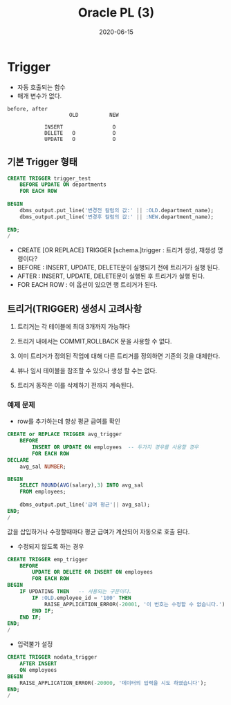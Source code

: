 ﻿---
layout: post
title:  "Oracle PL (3)"
date:   2020-06-15
categories: [ruby]
---

# Trigger 
- 자동 호출되는 함수
- 매개 변수가 없다.
```
before, after
                    OLD          NEW
            
            INSERT                O
            DELETE   O            O
            UPDATE   O            O
```
## 기본 Trigger 형태
```sql
CREATE TRIGGER trigger_test
    BEFORE UPDATE ON departments
    FOR EACH ROW
    
BEGIN
    dbms_output.put_line('변경전 칼럼의 값:' || :OLD.department_name);
    dbms_output.put_line('변경후 칼럼의 값:' || :NEW.department_name);
    
END;
/
```
- CREATE [OR REPLACE] TRIGGER [schema.]trigger : 트리거 생성, 재생성 명령이다?
- BEFORE : INSERT, UPDATE, DELETE문이 실행되기 전에 트리거가 실행 된다.
- AFTER : INSERT, UPDATE, DELETE문이 실행된 후 트리거가 실행 된다.
- FOR EACH ROW : 이 옵션이 있으면 행 트리거가 된다.

## 트리거(TRIGGER)  생성시 고려사항

1. 트리거는 각 테이블에 최대 3개까지 가능하다

2. 트리거 내에서는 COMMIT,ROLLBACK 문을 사용할 수 없다.

3. 이미 트리거가 정의된 작업에 대해 다른 트리거를 정의하면 기존의 것을 대체한다.

4. 뷰나 임시 테이블을 참조할 수 있으나 생성 할 수는 없다.

5. 트리거 동작은 이를 삭제하기 전까지 계속된다.

### 예제 문제
- row를 추가하는데 항상 평균 급여를 확인
```sql
CREATE or REPLACE TRIGGER avg_trigger
    BEFORE 
        INSERT OR UPDATE ON employees  -- 두가지 경우를 사용할 경우
        FOR EACH ROW
DECLARE
    avg_sal NUMBER;

BEGIN
    SELECT ROUND(AVG(salary),3) INTO avg_sal
    FROM employees;
    
    dbms_output.put_line('급여 평균'|| avg_sal);
END;
/
```
값을 삽입하거나 수정할때마다 평균 급여가 계산되어 자동으로 호출 된다.

- 수정되지 않도록 하는 경우
```sql
CREATE TRIGGER emp_trigger
    BEFORE
        UPDATE OR DELETE OR INSERT ON employees
        FOR EACH ROW
BEGIN
    IF UPDATING THEN   -- 사용되는 구문이다.
        IF :OLD.employee_id = '100' THEN
            RAISE_APPLICATION_ERROR(-20001, '이 번호는 수정할 수 없습니다.');  -- 오류 발생시 출력할 문장을 적기위해 RAISE_APPLICATION_ERROR 적어주어야한다.
        END IF;
    END IF;
END;
/
```

- 입력불가 설정
```sql
CREATE TRIGGER nodata_trigger
    AFTER INSERT
    ON employees
BEGIN
    RAISE_APPLICATION_ERROR(-20000, '데이터의 입력을 시도 하였습니다');
END;
/
```
